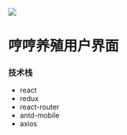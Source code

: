 ![](https://github.com/woyasuohen6/henghengBack/blob/master/public/logo.png)
# 哼哼养殖用户界面  
### 技术栈
- react
- redux
- react-router  
- antd-mobile  
- axios
